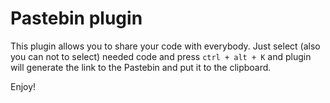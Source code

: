 # Pastebin plugin
This plugin allows you to share your code with everybody. Just select (also you can not to select) needed code and press `ctrl + alt + K` and plugin will generate the link to the Pastebin and put it to the clipboard. 

Enjoy!